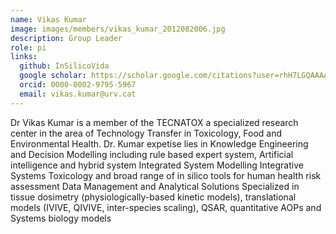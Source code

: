 ```yaml
---
name: Vikas Kumar
image: images/members/vikas_kumar_2012082006.jpg
description: Group Leader
role: pi
links:
  github: InSilicoVida
  google scholar: https://scholar.google.com/citations?user=rhH7LGQAAAAJ
  orcid: 0000-0002-9795-5967
  email: vikas.kumar@urv.cat
---
```


Dr Vikas Kumar is a member of the TECNATOX a specialized research center in the area of Technology Transfer in Toxicology, Food and Environmental Health. Dr. Kumar expetise lies in 
Knowledge Engineering and Decision Modelling including rule based expert system, Artificial intelligence and hybrid system
Integrated System Modelling
Integrative Systems Toxicology and broad range of in silico tools for human health risk assessment
Data Management and Analytical Solutions
Specialized in tissue dosimetry (physiologically-based kinetic models), translational models (IVIVE, QIVIVE, inter-species scaling), QSAR, quantitative AOPs and Systems biology models

 
